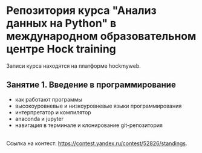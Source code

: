 # Репозитория курса "Анализ данных на Python" в международном образовательном центре Hock training

Записи курса находятся на платформе hockmyweb.

## Занятие 1. Введение в программирование
* как работают программы
* высокоуровневые и низкоуровневые языки программирования
* интерпретатор и компилятор
* anaconda и jupyter 
* навигация в терминале и клонирование git-репозитория
<br>
Ссылка на контест: <a href="https://contest.yandex.ru/contest/52826/standings">https://contest.yandex.ru/contest/52826/standings</a>.